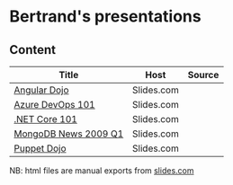 # Bertrand's presentations

## Content

Title | Host | Source
----- | ---- | ------
[Angular Dojo](https://slides.com/devprofr/dojo-angular) | Slides.com | 
[Azure DevOps 101](https://slides.com/devprofr/azure-devops-101) | Slides.com | 
[.NET Core 101](https://slides.com/devprofr/net-core-101) | Slides.com | 
[MongoDB News 2009 Q1](https://slides.com/devprofr/mongodb-news-2019-q1) | Slides.com | 
[Puppet Dojo](https://slides.com/devprofr/dojo-puppet) | Slides.com | 

NB: html files are manual exports from [slides.com](https://slides.com/devprofr)
